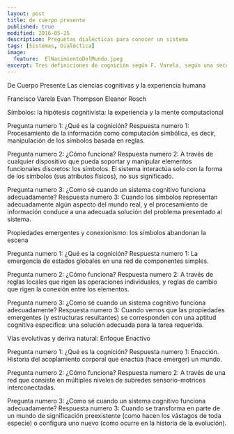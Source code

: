 ```yaml
---
layout: post
title: de cuerpo presente
published: true
modified: 2016-05-25
description: Preguntas dialécticas para conocer un sistema
tags: [Sistemas, Dialéctica]
image:
  feature:  ElNacimientoDelMundo.jpeg
excerpt: Tres definiciones de cognición según F. Varela, según una secuencia historica.
---
```

De Cuerpo Presente
Las ciencias cognitivas y la experiencia humana

Francisco Varela
Evan Thompson
Eleanor Rosch


Símbolos: la hipótesis cognitivista: la experiencia y la mente computacional

Pregunta numero 1: ¿Qué es la cognición?
Respuesta numero 1: Procesamiento de la información como computación simbólica, es decir, manipulación de los símbolos basada en reglas.

Pregunta numero 2: ¿Cómo funciona?
Respuesta numero 2: A través de cualquier dispositivo que pueda soportar y manipular elementos funcionales discretos: los símbolos. El sistema interactúa solo con la forma de los símbolos (sus atributos físicos), no sus significado.

Pregunta numero 3: ¿Como sé cuando un sistema cognitivo funciona adecuadamente?
Respuesta numero 3: Cuando los símbolos representan adecuadamente algún aspecto del mundo real, y el procesamiento de información conduce a una adecuada solución del problema presentado al sistema.


Propiedades emergentes y conexionismo: los símbolos abandonan la escena

Pregunta numero 1: ¿Qué es la cognición?
Respuesta numero 1: La emergencia de estados globales en una red de componentes simples.

Pregunta numero 2: ¿Cómo funciona?
Respuesta numero 2: A través de reglas locales que rigen las operaciones individuales, y reglas de cambio que rigen la conexión entre los elementos.

Pregunta numero 3: ¿Como sé cuando un sistema cognitivo funciona adecuadamente?
Respuesta numero 3: Cuando vemos que las propiedades emergentes (y estructuras resultantes) se corresponden con una aptitud cognitiva especifica: una solución adecuada para la tarea requerida.


Vías evolutivas y deriva natural: Enfoque Enactivo

Pregunta numero 1: ¿Qué es la cognición?
Respuesta numero 1: Enacción. Historia del acoplamiento corporal que enactúa (hace emerger) un mundo.

Pregunta numero 2: ¿Cómo funciona?
Respuesta numero 2: A través de una red que consiste en múltiples niveles de subredes sensorio-motrices interconectadas.

Pregunta numero 3: ¿Como sé cuando un sistema cognitivo funciona adecuadamente?
Respuesta numero 3: Cuando se transforma en parte de un mundo de significación preexistente (como hacen los vástagos de toda especie) o configura uno nuevo (como ocurre en la historia de la evolución).





